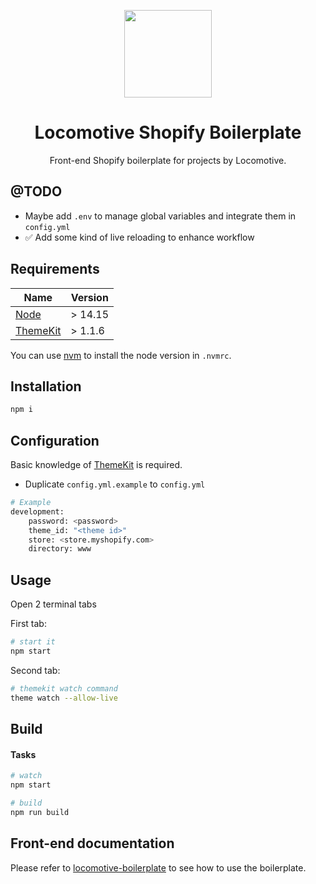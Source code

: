 <p align="center">
    <a href="https://github.com/locomotivemtl/locomotive-boilerplate">
        <img src="https://user-images.githubusercontent.com/4596862/54868065-c2aea200-4d5e-11e9-9ce3-e0013c15f48c.png" height="140">
    </a>
</p>
<h1 align="center">Locomotive Shopify Boilerplate</h1>
<p align="center">Front-end Shopify boilerplate for projects by Locomotive.</p>

## @TODO
* Maybe add `.env` to manage global variables and integrate them in `config.yml`
* ✅ Add some kind of live reloading to enhance workflow

## Requirements

| Name       | Version  |
| ---------- | -------- |
| [Node]     | > 14.15  |
| [ThemeKit]     | > 1.1.6  |

[Node]:         https://nodejs.org/en/
[ThemeKit]:     https://github.com/Shopify/themekit

You can use [nvm](https://github.com/nvm-sh/nvm) to install the node version in `.nvmrc`.

## Installation
```sh
npm i
```

## Configuration
Basic knowledge of [ThemeKit](https://github.com/Shopify/themekit) is required.
* Duplicate `config.yml.example` to `config.yml`
```sh
# Example
development:
    password: <password>
    theme_id: "<theme id>"
    store: <store.myshopify.com>
    directory: www
```

## Usage
Open 2 terminal tabs

First tab:
```sh
# start it
npm start
```

Second tab:
```sh
# themekit watch command
theme watch --allow-live
```

## Build

#### Tasks
```sh
# watch
npm start

# build
npm run build
```

## Front-end documentation
Please refer to [locomotive-boilerplate](https://github.com/locomotivemtl/locomotive-boilerplate) to see how to use the boilerplate.


